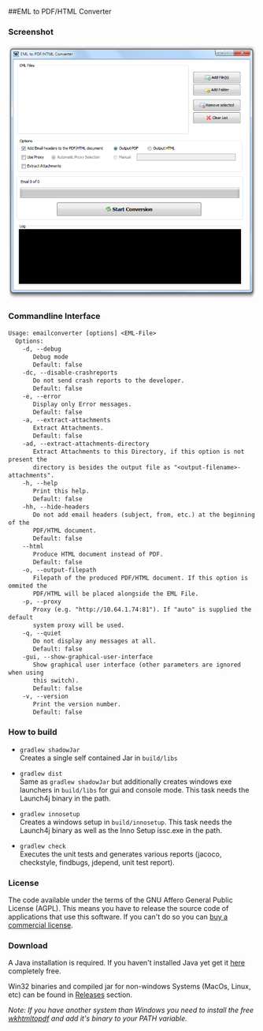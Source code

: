 ##EML to PDF/HTML Converter

### Screenshot
![Screenshot](screenshot.png?raw=true)

### Commandline Interface
```
Usage: emailconverter [options] <EML-File>
  Options:
    -d, --debug
       Debug mode
       Default: false
    -dc, --disable-crashreports
       Do not send crash reports to the developer.
       Default: false
    -e, --error
       Display only Error messages.
       Default: false
    -a, --extract-attachments
       Extract Attachments.
       Default: false
    -ad, --extract-attachments-directory
       Extract Attachments to this Directory, if this option is not present the
       directory is besides the output file as "<output-filename>-attachments".
    -h, --help
       Print this help.
       Default: false
    -hh, --hide-headers
       Do not add email headers (subject, from, etc.) at the beginning of the
       PDF/HTML document.
       Default: false
    --html
       Produce HTML document instead of PDF.
       Default: false
    -o, --output-filepath
       Filepath of the produced PDF/HTML document. If this option is ommited the
       PDF/HTML will be placed alongside the EML File.
    -p, --proxy
       Proxy (e.g. "http://10.64.1.74:81"). If "auto" is supplied the default
       system proxy will be used.
    -q, --quiet
       Do not display any messages at all.
       Default: false
    -gui, --show-graphical-user-interface
       Show graphical user interface (other parameters are ignored when using
       this switch).
       Default: false
    -v, --version
       Print the version number.
       Default: false
  ```

### How to build
 * `gradlew shadowJar` <br>
Creates a single self contained Jar in `build/libs`

 * `gradlew dist` <br>
Same as `gradlew shadowJar` but additionally creates windows exe launchers in `build/libs` for gui and console mode. This task needs the Launch4j binary in the path.

 * `gradlew innosetup` <br>
Creates a windows setup in `build/innosetup`. This task needs the Launch4j binary as well as the Inno Setup issc.exe in the path.

 * `gradlew check` <br>
Executes the unit tests and generates various reports (jacoco, checkstyle, findbugs, jdepend, unit test report).

### License
The code available under the terms of the GNU Affero General Public License (AGPL). This means you have to release the source code of applications that use this software. If you can't do so you can <a target="_blank" href="https://eml-to-pdf.com">buy a commercial license</a>.

### Download
A Java installation is required. If you haven't installed Java yet get it [here](https://www.java.com/download) completely free.

Win32 binaries and compiled jar for non-windows Systems (MacOs, Linux, etc) can be found in [Releases](../../releases) section.

*Note: If you have another system than Windows you need to install the free [wkhtmltopdf](http://wkhtmltopdf.org/downloads.html) and add it's binary to your PATH variable.*
